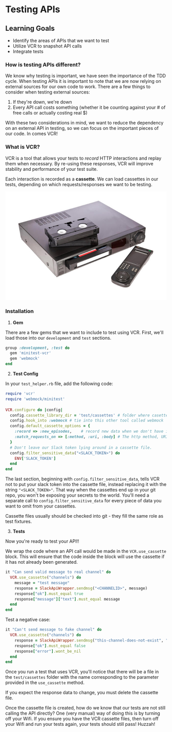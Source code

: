 # Testing APIs

## Learning Goals
- Identify the areas of APIs that we want to test
- Utilize VCR to snapshot API calls
- Integrate tests

### How is testing APIs different?
We know why testing is important, we have seen the importance of the TDD cycle. When testing APIs it is important to note that we are now relying on external sources for our own code to work. There are a few things to consider when testing external sources:

1. If they're down, we're down
1. Every API call costs something (whether it be counting against your # of free calls or actually costing real $)

With these two considerations in mind, we want to reduce the dependency on an external API in testing, so we can focus on the important pieces of our code. In comes VCR!

### What is VCR?
VCR is a tool that allows your tests to _record_ HTTP interactions and replay them when necessary. By re-using these responses, VCR will improve stability and performance of your test suite.

Each interaction is recorded as a **cassette**. We can load cassettes in our tests, depending on which requests/responses we want to be testing.

![VCR](images/vcr.jpg)

### Installation
1. **Gem**

  There are a few gems that we want to include to test using VCR. First, we'll load those into our `development` and `test` sections.

  ```ruby
  group :development, :test do
    gem 'minitest-vcr'
    gem 'webmock'
  end
  ```

2. **Test Config**

  In your `test_helper.rb` file, add the following code:
  ```ruby
  require 'vcr'
  require 'webmock/minitest'

  VCR.configure do |config|
    config.cassette_library_dir = 'test/cassettes' # folder where casettes will be located
    config.hook_into :webmock # tie into this other tool called webmock
    config.default_cassette_options = {
      :record => :new_episodes,    # record new data when we don't have it yet
      :match_requests_on => [:method, :uri, :body] # The http method, URI and body of a request all need to match
    }
    # Don't leave our Slack token lying around in a cassette file.
    config.filter_sensitive_data("<SLACK_TOKEN>") do
      ENV['SLACK_TOKEN']
    end
  end
  ```

  The last section, beginning with `config.filter_sensitive_data`, tells VCR not to put your slack token into the cassette file, instead replacing it with the string `"<SLACK_TOKEN>"`. That way when the cassettes end up in your git repo, you won't be exposing your secrets to the world. You'll need a separate call to `config.filter_sensitive_data` for every piece of data you want to omit from your cassettes.

  Cassette files usually should be checked into git - they fill the same role as test fixtures.

3. **Tests**

  Now you're ready to test your API!!

  We wrap the code where an API call would be made in the `VCR.use_cassette` block. This will ensure that the code inside the block will use the cassette if it has not already been generated.

  ```ruby
  it "Can send valid message to real channel" do
    VCR.use_cassette("channels") do
      message = "test message"
      response = SlackApiWrapper.sendmsg("<CHANNELID>", message)
      response["ok"].must_equal true
      response["message"]["text"].must_equal message
    end
  end
  ```

  Test a negative case:
  ```ruby
  it "Can't send message to fake channel" do
    VCR.use_cassette("channels") do
      response = SlackApiWrapper.sendmsg("this-channel-does-not-exist", "test message")
      response["ok"].must_equal false
      response["error"].wont_be_nil
    end
  end
  ```

Once you run a test that uses VCR, you'll notice that there will be a file in the `test/cassettes` folder with the name corresponding to the parameter provided in the `use_cassette` method.

If you expect the response data to change, you must delete the cassette file.

Once the cassette file is created, how do we know that our tests are not still calling the API directly? One (very manual) way of doing this is by turning off your Wifi. If you ensure you have the VCR cassette files, then turn off your Wifi and run your tests again, your tests should still pass! Huzzah!
